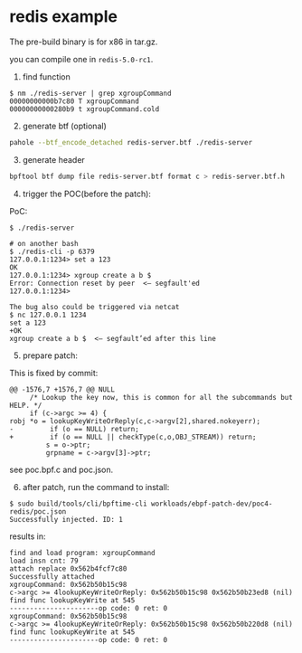 # redis example

The pre-build binary is for x86 in tar.gz.

you can compile one in `redis-5.0-rc1`.

1. find function

```console
$ nm ./redis-server | grep xgroupCommand
00000000000b7c80 T xgroupCommand
00000000000280b9 t xgroupCommand.cold
```

2. generate btf (optional)

```sh
pahole --btf_encode_detached redis-server.btf ./redis-server
```

3. generate header

```sh
bpftool btf dump file redis-server.btf format c > redis-server.btf.h
```

4. trigger the POC(before the patch):

PoC:

```console
$ ./redis-server

# on another bash
$ ./redis-cli -p 6379
127.0.0.1:1234> set a 123
OK
127.0.0.1:1234> xgroup create a b $
Error: Connection reset by peer  <— segfault'ed
127.0.0.1:1234>

The bug also could be triggered via netcat
$ nc 127.0.0.1 1234
set a 123
+OK
xgroup create a b $  <— segfault’ed after this line
```

5. prepare patch:

This is fixed by commit:

```
@@ -1576,7 +1576,7 @@ NULL
     /* Lookup the key now, this is common for all the subcommands but HELP. */
     if (c->argc >= 4) {
robj *o = lookupKeyWriteOrReply(c,c->argv[2],shared.nokeyerr);
-         if (o == NULL) return;
+         if (o == NULL || checkType(c,o,OBJ_STREAM)) return;
         s = o->ptr;
         grpname = c->argv[3]->ptr;
```

see poc.bpf.c and poc.json.

6. after patch, run the command to install:

```console
$ sudo build/tools/cli/bpftime-cli workloads/ebpf-patch-dev/poc4-redis/poc.json
Successfully injected. ID: 1
```

results in:

```console
find and load program: xgroupCommand
load insn cnt: 79
attach replace 0x562b4fcf7c80
Successfully attached
xgroupCommand: 0x562b50b15c98
c->argc >= 4lookupKeyWriteOrReply: 0x562b50b15c98 0x562b50b23ed8 (nil)
find func lookupKeyWrite at 545
----------------------op code: 0 ret: 0
xgroupCommand: 0x562b50b15c98
c->argc >= 4lookupKeyWriteOrReply: 0x562b50b15c98 0x562b50b220d8 (nil)
find func lookupKeyWrite at 545
----------------------op code: 0 ret: 0
```
